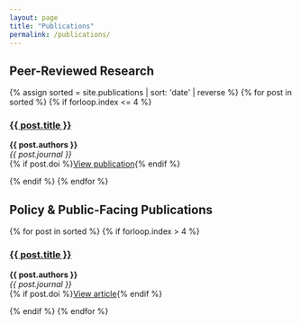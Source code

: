 ```yaml
---
layout: page
title: "Publications"
permalink: /publications/
---
```


## Peer-Reviewed Research

{% assign sorted = site.publications | sort: 'date' | reverse %}
{% for post in sorted %}
  {% if forloop.index <= 4 %}
  <div>
    <h3><a href="{{ post.url | relative_url }}">{{ post.title }}</a></h3>
    <p><strong>{{ post.authors }}</strong><br>
    <em>{{ post.journal }}</em><br>
    {% if post.doi %}<a href="{{ post.doi }}">View publication</a>{% endif %}
    </p>
  </div>
  {% endif %}
{% endfor %}

## Policy & Public-Facing Publications

{% for post in sorted %}
  {% if forloop.index > 4 %}
  <div>
    <h3><a href="{{ post.url | relative_url }}">{{ post.title }}</a></h3>
    <p><strong>{{ post.authors }}</strong><br>
    <em>{{ post.journal }}</em><br>
    {% if post.doi %}<a href="{{ post.doi }}">View article</a>{% endif %}
    </p>
  </div>
  {% endif %}
{% endfor %}
